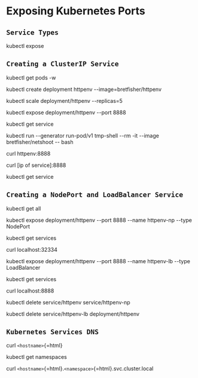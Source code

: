 Exposing Kubernetes Ports
=========================

`Service Types`
-------------

kubectl expose

`Creating a ClusterIP Service`
----------------------------

kubectl get pods -w

kubectl create deployment httpenv --image=bretfisher/httpenv

kubectl scale deployment/httpenv --replicas=5

kubectl expose deployment/httpenv --port 8888

kubectl get service

kubectl run --generator run-pod/v1 tmp-shell --rm -it --image
bretfisher/netshoot -- bash

curl httpenv:8888

curl \[ip of service\]:8888

kubectl get service

`Creating a NodePort and LoadBalancer Service`
--------------------------------------------

kubectl get all

kubectl expose deployment/httpenv --port 8888 --name httpenv-np --type
NodePort

kubectl get services

curl localhost:32334

kubectl expose deployment/httpenv --port 8888 --name httpenv-lb --type
LoadBalancer

kubectl get services

curl localhost:8888

kubectl delete service/httpenv service/httpenv-np

kubectl delete service/httpenv-lb deployment/httpenv

`Kubernetes Services DNS`
-----------------------

curl `<hostname>`{=html}

kubectl get namespaces

curl `<hostname>`{=html}.`<namespace>`{=html}.svc.cluster.local
